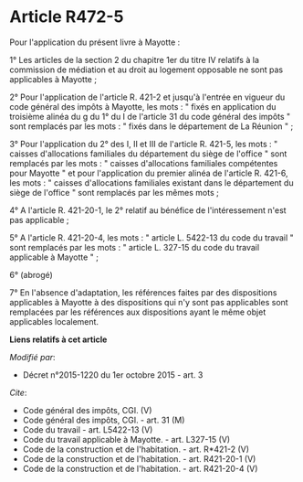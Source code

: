 # Article R472-5

Pour l'application du présent livre à Mayotte : 

1° Les articles de la section 2 du chapitre 1er du titre IV relatifs à la commission de médiation et au droit au logement
opposable ne sont pas applicables à Mayotte ; 

2° Pour l'application de l'article R. 421-2 et jusqu'à l'entrée en vigueur du code général des impôts à Mayotte, les mots : "
fixés en application du troisième alinéa du g du 1° du I de l'article 31 du code général des impôts " sont remplacés par les
mots : " fixés dans le département de La Réunion " ; 

3° Pour l'application du 2° des I, II et III de l'article R. 421-5, les mots : " caisses d'allocations familiales du
département du siège de l'office " sont remplacés par les mots : " caisses d'allocations familiales compétentes pour Mayotte
" et pour l'application du premier alinéa de l'article R. 421-6, les mots : " caisses d'allocations familiales existant dans
le département du siège de l'office " sont remplacés par les mêmes mots ; 

4° A l'article R. 421-20-1, le 2° relatif au bénéfice de l'intéressement n'est pas applicable ; 

5° A l'article R. 421-20-4, les mots : " article L. 5422-13 du code du travail " sont remplacés par les mots : " article L.
327-15 du code du travail applicable à Mayotte " ; 

6° (abrogé) 

7° En l'absence d'adaptation, les références faites par des dispositions applicables à Mayotte à des dispositions qui n'y
sont pas applicables sont remplacées par les références aux dispositions ayant le même objet applicables localement.

**Liens relatifs à cet article**

_Modifié par_:

  - Décret n°2015-1220 du 1er octobre 2015 - art. 3

_Cite_:

  - Code général des impôts, CGI. (V)
  - Code général des impôts, CGI. - art. 31 (M)
  - Code du travail - art. L5422-13 (V)
  - Code du travail applicable à Mayotte. - art. L327-15 (V)
  - Code de la construction et de l'habitation. - art. R*421-2 (V)
  - Code de la construction et de l'habitation. - art. R421-20-1 (V)
  - Code de la construction et de l'habitation. - art. R421-20-4 (V)
